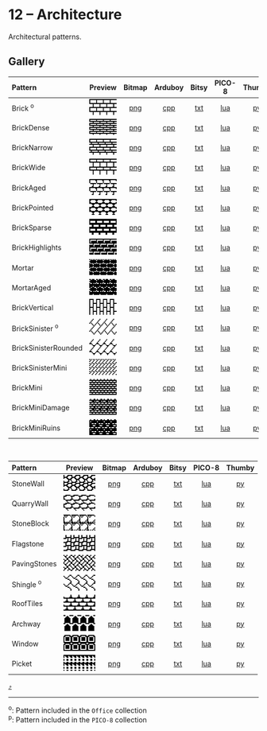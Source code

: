 # 12 – Architecture

Architectural patterns.

## Gallery

| Pattern | Preview | Bitmap | Arduboy | Bitsy | PICO-8 | Thumby |
| :--- | :---: | :---: | :---: | :---: | :---: | :---: |
| Brick <sup>o</sup>| <img src="../previews/Brick.png" width="64" height="32" alt=""> | [png](png/Brick.png) | [cpp](Architecture.h#L12-L23) | [txt](Architecture.bitsy.txt#L5-L14) | [lua](architecture.p8.lua#L7-L19) | [py](Architecture.thumby.py#L5-L16) |
| BrickDense | <img src="../previews/BrickDense.png" width="64" height="32" alt=""> | [png](png/BrickDense.png) | [cpp](Architecture.h#L25-L36) | [txt](Architecture.bitsy.txt#L16-L25) | [lua](architecture.p8.lua#L21-L33) | [py](Architecture.thumby.py#L18-L29) |
| BrickNarrow | <img src="../previews/BrickNarrow.png" width="64" height="32" alt=""> | [png](png/BrickNarrow.png) | [cpp](Architecture.h#L38-L49) | [txt](Architecture.bitsy.txt#L27-L36) | [lua](architecture.p8.lua#L35-L47) | [py](Architecture.thumby.py#L31-L42) |
| BrickWide | <img src="../previews/BrickWide.png" width="64" height="32" alt=""> | [png](png/BrickWide.png) | [cpp](Architecture.h#L51-L62) | [txt](Architecture.bitsy.txt#L38-L47) | [lua](architecture.p8.lua#L49-L61) | [py](Architecture.thumby.py#L44-L55) |
| BrickAged | <img src="../previews/BrickAged.png" width="64" height="32" alt=""> | [png](png/BrickAged.png) | [cpp](Architecture.h#L64-L75) | [txt](Architecture.bitsy.txt#L49-L58) | [lua](architecture.p8.lua#L63-L75) | [py](Architecture.thumby.py#L57-L68) |
| BrickPointed | <img src="../previews/BrickPointed.png" width="64" height="32" alt=""> | [png](png/BrickPointed.png) | [cpp](Architecture.h#L77-L88) | [txt](Architecture.bitsy.txt#L60-L69) | [lua](architecture.p8.lua#L77-L89) | [py](Architecture.thumby.py#L70-L81) |
| BrickSparse | <img src="../previews/BrickSparse.png" width="64" height="32" alt=""> | [png](png/BrickSparse.png) | [cpp](Architecture.h#L90-L101) | [txt](Architecture.bitsy.txt#L71-L80) | [lua](architecture.p8.lua#L91-L103) | [py](Architecture.thumby.py#L83-L94) |
| BrickHighlights | <img src="../previews/BrickHighlights.png" width="64" height="32" alt=""> | [png](png/BrickHighlights.png) | [cpp](Architecture.h#L103-L114) | [txt](Architecture.bitsy.txt#L82-L91) | [lua](architecture.p8.lua#L105-L117) | [py](Architecture.thumby.py#L96-L107) |
| Mortar | <img src="../previews/Mortar.png" width="64" height="32" alt=""> | [png](png/Mortar.png) | [cpp](Architecture.h#L116-L127) | [txt](Architecture.bitsy.txt#L93-L102) | [lua](architecture.p8.lua#L119-L131) | [py](Architecture.thumby.py#L109-L120) |
| MortarAged | <img src="../previews/MortarAged.png" width="64" height="32" alt=""> | [png](png/MortarAged.png) | [cpp](Architecture.h#L129-L140) | [txt](Architecture.bitsy.txt#L104-L113) | [lua](architecture.p8.lua#L133-L145) | [py](Architecture.thumby.py#L122-L133) |
| BrickVertical | <img src="../previews/BrickVertical.png" width="64" height="32" alt=""> | [png](png/BrickVertical.png) | [cpp](Architecture.h#L142-L153) | [txt](Architecture.bitsy.txt#L115-L124) | [lua](architecture.p8.lua#L147-L159) | [py](Architecture.thumby.py#L135-L146) |
| BrickSinister <sup>o</sup>| <img src="../previews/BrickSinister.png" width="64" height="32" alt=""> | [png](png/BrickSinister.png) | [cpp](Architecture.h#L155-L166) | [txt](Architecture.bitsy.txt#L126-L135) | [lua](architecture.p8.lua#L161-L173) | [py](Architecture.thumby.py#L148-L159) |
| BrickSinisterRounded | <img src="../previews/BrickSinisterRounded.png" width="64" height="32" alt=""> | [png](png/BrickSinisterRounded.png) | [cpp](Architecture.h#L168-L179) | [txt](Architecture.bitsy.txt#L137-L146) | [lua](architecture.p8.lua#L175-L187) | [py](Architecture.thumby.py#L161-L172) |
| BrickSinisterMini | <img src="../previews/BrickSinisterMini.png" width="64" height="32" alt=""> | [png](png/BrickSinisterMini.png) | [cpp](Architecture.h#L181-L193) | [txt](Architecture.bitsy.txt#L148-L157) | [lua](architecture.p8.lua#L189-L202) | [py](Architecture.thumby.py#L174-L185) |
| BrickMini | <img src="../previews/BrickMini.png" width="64" height="32" alt=""> | [png](png/BrickMini.png) | [cpp](Architecture.h#L195-L207) | [txt](Architecture.bitsy.txt#L159-L168) | [lua](architecture.p8.lua#L204-L217) | [py](Architecture.thumby.py#L187-L198) |
| BrickMiniDamage | <img src="../previews/BrickMiniDamage.png" width="64" height="32" alt=""> | [png](png/BrickMiniDamage.png) | [cpp](Architecture.h#L209-L220) | [txt](Architecture.bitsy.txt#L170-L179) | [lua](architecture.p8.lua#L219-L231) | [py](Architecture.thumby.py#L200-L211) |
| BrickMiniRuins | <img src="../previews/BrickMiniRuins.png" width="64" height="32" alt=""> | [png](png/BrickMiniRuins.png) | [cpp](Architecture.h#L222-L233) | [txt](Architecture.bitsy.txt#L181-L190) | [lua](architecture.p8.lua#L233-L245) | [py](Architecture.thumby.py#L213-L224) |

<br>

| Pattern | Preview | Bitmap | Arduboy | Bitsy | PICO-8 | Thumby |
| :--- | :---: | :---: | :---: | :---: | :---: | :---: |
| StoneWall | <img src="../previews/StoneWall.png" width="64" height="32" alt=""> | [png](png/StoneWall.png) | [cpp](Architecture.h#L235-L246) | [txt](Architecture.bitsy.txt#L192-L201) | [lua](architecture.p8.lua#L247-L259) | [py](Architecture.thumby.py#L226-L237) |
| QuarryWall | <img src="../previews/QuarryWall.png" width="64" height="32" alt=""> | [png](png/QuarryWall.png) | [cpp](Architecture.h#L248-L259) | [txt](Architecture.bitsy.txt#L203-L212) | [lua](architecture.p8.lua#L261-L273) | [py](Architecture.thumby.py#L239-L250) |
| StoneBlock | <img src="../previews/StoneBlock.png" width="64" height="32" alt=""> | [png](png/StoneBlock.png) | [cpp](Architecture.h#L261-L272) | [txt](Architecture.bitsy.txt#L214-L223) | [lua](architecture.p8.lua#L275-L287) | [py](Architecture.thumby.py#L252-L263) |
| Flagstone | <img src="../previews/Flagstone.png" width="64" height="32" alt=""> | [png](png/Flagstone.png) | [cpp](Architecture.h#L274-L285) | [txt](Architecture.bitsy.txt#L225-L234) | [lua](architecture.p8.lua#L289-L301) | [py](Architecture.thumby.py#L265-L276) |
| PavingStones | <img src="../previews/PavingStones.png" width="64" height="32" alt=""> | [png](png/PavingStones.png) | [cpp](Architecture.h#L287-L298) | [txt](Architecture.bitsy.txt#L236-L245) | [lua](architecture.p8.lua#L303-L315) | [py](Architecture.thumby.py#L278-L289) |
| Shingle <sup>o</sup>| <img src="../previews/Shingle.png" width="64" height="32" alt=""> | [png](png/Shingle.png) | [cpp](Architecture.h#L300-L311) | [txt](Architecture.bitsy.txt#L247-L256) | [lua](architecture.p8.lua#L317-L329) | [py](Architecture.thumby.py#L291-L302) |
| RoofTiles | <img src="../previews/RoofTiles.png" width="64" height="32" alt=""> | [png](png/RoofTiles.png) | [cpp](Architecture.h#L313-L324) | [txt](Architecture.bitsy.txt#L258-L267) | [lua](architecture.p8.lua#L331-L343) | [py](Architecture.thumby.py#L304-L315) |
| Archway | <img src="../previews/Archway.png" width="64" height="32" alt=""> | [png](png/Archway.png) | [cpp](Architecture.h#L326-L337) | [txt](Architecture.bitsy.txt#L269-L278) | [lua](architecture.p8.lua#L345-L357) | [py](Architecture.thumby.py#L317-L328) |
| Window | <img src="../previews/Window.png" width="64" height="32" alt=""> | [png](png/Window.png) | [cpp](Architecture.h#L339-L350) | [txt](Architecture.bitsy.txt#L280-L289) | [lua](architecture.p8.lua#L359-L371) | [py](Architecture.thumby.py#L330-L341) |
| Picket | <img src="../previews/Picket.png" width="64" height="32" alt=""> | [png](png/Picket.png) | [cpp](Architecture.h#L352-L363) | [txt](Architecture.bitsy.txt#L291-L300) | [lua](architecture.p8.lua#L373-L385) | [py](Architecture.thumby.py#L343-L354) |

[`⤴`](#gallery)

---

<sup>o</sup>: Pattern included in the `Office` collection  
<sup>p</sup>: Pattern included in the `PICO-8` collection 

<br>
